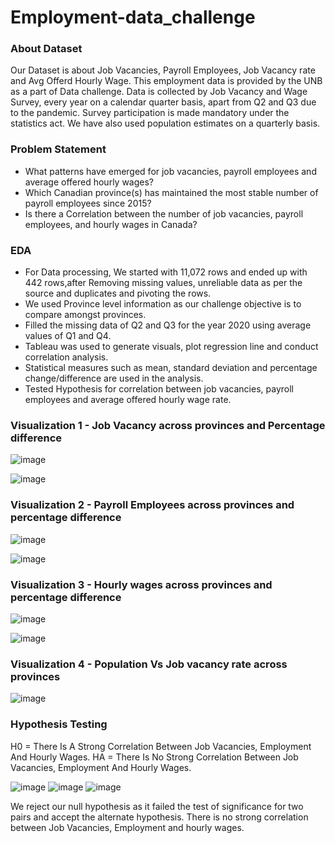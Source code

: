 # Employment-data_challenge
### About Dataset
Our Dataset is about Job Vacancies, Payroll Employees, Job Vacancy rate and Avg Offerd Hourly Wage. This employment data is provided by the UNB as a part of Data challenge.
Data is collected by Job Vacancy and Wage Survey, every year on a calendar quarter basis, apart from Q2 and Q3 due to the pandemic.
Survey participation is made mandatory under the statistics act. We have also used population estimates on a quarterly basis.

### Problem Statement
- What patterns have emerged for job vacancies, payroll employees and average offered hourly wages?
- Which Canadian province(s) has maintained the most stable number of payroll employees since 2015?
- Is there a Correlation between the number of job vacancies, payroll employees, and hourly wages in Canada?

### EDA
- For Data processing, We started with 11,072 rows and ended up with 442 rows,after Removing missing values, unreliable data as per the source and duplicates and pivoting the rows.
- We used Province level information as our challenge objective is to compare amongst provinces.
- Filled the missing data of Q2 and Q3 for the year 2020 using average values of Q1 and Q4.
- Tableau was used to generate visuals, plot regression line and conduct correlation analysis.
- Statistical measures such as mean, standard deviation and percentage change/difference are used in the analysis.
- Tested Hypothesis for correlation between job vacancies, payroll employees and average offered hourly wage rate.

### Visualization 1 - Job Vacancy across provinces and Percentage difference
![image](https://github.com/vidd01/Employment-data_challenge/assets/122332733/8f4b5ea1-27fd-4d19-b562-f000254133b6)

![image](https://github.com/vidd01/Employment-data_challenge/assets/122332733/a272258a-824e-44eb-86b9-83e4bd3322ed)

### Visualization 2 - Payroll Employees across provinces and percentage difference
![image](https://github.com/vidd01/Employment-data_challenge/assets/122332733/ca9bfc1a-1fae-4927-b281-37e41b2dac88)

![image](https://github.com/vidd01/Employment-data_challenge/assets/122332733/7031db3c-4385-4774-ad28-333384418986)

### Visualization 3 - Hourly wages across provinces and percentage difference
![image](https://github.com/vidd01/Employment-data_challenge/assets/122332733/04b2f1e9-1236-4302-9bca-74270551460e)

![image](https://github.com/vidd01/Employment-data_challenge/assets/122332733/9a800f65-c65f-450e-ae36-f0bc201679ee)

### Visualization 4 - Population Vs Job vacancy rate across provinces
![image](https://github.com/vidd01/Employment-data_challenge/assets/122332733/ea5c776d-d616-4e03-a5ee-93d69552eb85)

### Hypothesis Testing
H0  = There Is A Strong Correlation Between Job Vacancies, Employment And Hourly Wages.
HA  = There Is No Strong Correlation Between Job Vacancies, Employment And Hourly Wages.

![image](https://github.com/vidd01/Employment-data_challenge/assets/122332733/7eec14e6-d062-453a-a846-7052ba94ebdf)
![image](https://github.com/vidd01/Employment-data_challenge/assets/122332733/964b513f-b325-439b-b88e-4a0a59c77361)
![image](https://github.com/vidd01/Employment-data_challenge/assets/122332733/1e190881-9609-4765-be1b-8907e885fbfb)

We reject our null hypothesis as it failed the test of significance for two pairs and accept the alternate hypothesis. 
There is no strong correlation between Job Vacancies, Employment and hourly wages.











